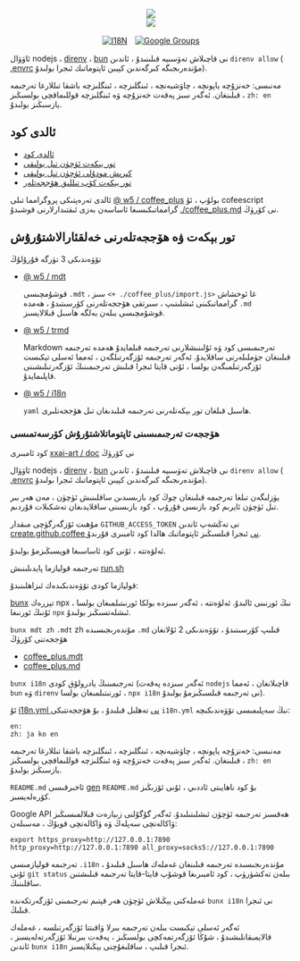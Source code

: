<p align="center"><a href="https://xxai.art"><img src="https://cdn.jsdelivr.net/gh/xxai-art/doc/logo.svg"/></a><br/><a href="https://xxai.art"><img src="https://cdn.jsdelivr.net/gh/xxai-art/doc/xxai.svg"/></a></p><p align="center"><a href="https://github.com/xxai-art/doc#readme"><img alt="I18N" src="https://cdn.jsdelivr.net/gh/wactax/img/t.svg"/></a>　<a href="https://groups.google.com/u/0/g/xxai-art"><img alt="Google Groups" src="https://cdn.jsdelivr.net/gh/wactax/img/g-groups.svg"/></a></p>

ئاۋۋال nodejs ، [direnv](https://direnv.net) ، [bun](https://github.com/oven-sh/bun) نى قاچىلاش تەۋسىيە قىلىنىدۇ ، ئاندىن `direnv allow` ( [.envrc](https://github.com/xxai-art/doc/blob/main/.envrc) مۇندەرىجىگە كىرگەندىن كېيىن ئاپتوماتىك ئىجرا بولىدۇ).

مەنىسى: خەنزۇچە ياپونچە ، چاۋشيەنچە ، ئىنگلىزچە ، ئىنگلىزچە باشقا تىللارغا تەرجىمە قىلىنغان. ئەگەر سىز پەقەت خەنزۇچە ۋە ئىنگلىزچە قوللىماقچى بولسىڭىز ، `zh: en` يازسىڭىز بولىدۇ.

## ئالدى كود

* [ئالدى كود](https://github.com/xxai-art/web)
* [تور بېكەت ئۈچۈن تىل بولىقى](https://github.com/xxai-art/web/tree/main/i18n)
* [كىرىش مودۇلى ئۈچۈن تىل بولىقى](https://github.com/wacpkg/user/tree/main/ui.i18n)
* [تور بېكەت كۆپ تىللىق ھۆججەتلەر](https://github.com/xxai-doc)

ئالدى تەرەپتىكى پروگرامما تىلى [@ w5 / coffee_plus](http://npmjs.com/@w5/coffee_plus) بولۇپ ، ئۇ cofeescript گرامماتىكىسىغا ئاساسەن بەزى ئىقتىدارلارنى قوشىدۇ [./coffee_plus.md](./coffee_plus.md) نى كۆرۈڭ.

## تور بېكەت ۋە ھۆججەتلەرنى خەلقئارالاشتۇرۇش

تۆۋەندىكى 3 تۈرگە قۇرۇلۇڭ

* [@ w5 / mdt](https://www.npmjs.com/package/@w5/mdt)

  قوشۇمچىسى `.mdt` ، سىز `<+ ./coffee_plus/import.js>` غا ئوخشاش گرامماتىكىنى ئىشلىتىپ ، سىرتقى ھۆججەتلەرنى كۆرسىتىدۇ ، ھەمدە `.md` قوشۇمچىسى بىلەن بەلگە ھاسىل قىلالايسىز.

* [@ w5 / trmd](https://www.npmjs.com/package/@w5/trmd)

  Markdown تەرجىمىسى كود ۋە ئۇلىنىشلارنى تەرجىمە قىلمايدۇ ھەمدە تەرجىمە قىلىنغان جۈملىلەرنى ساقلايدۇ. ئەگەر تەرجىمە ئۆزگەرتىلگەن ، ئەمما ئەسلى تېكىست ئۆزگەرتىلمىگەن بولسا ، ئۇنى قايتا ئىجرا قىلىش تەرجىمىنىڭ ئۆزگەرتىلىشىنى قاپلىمايدۇ.

* [@ w5 / i18n](https://www.npmjs.com/package/@w5/i18n)

  `yaml` ھاسىل قىلغان تور بېكەتلەرنى تەرجىمە قىلىدىغان تىل ھۆججەتلىرى.

### ھۆججەت تەرجىمىسىنى ئاپتوماتلاشتۇرۇش كۆرسەتمىسى

كود ئامبىرى [xxai-art / doc](https://github.com/xxai-art/doc) نى كۆرۈڭ

ئاۋۋال nodejs ، [direnv](https://direnv.net) ، [bun](https://github.com/oven-sh/bun) نى قاچىلاش تەۋسىيە قىلىنىدۇ ، ئاندىن `direnv allow` ( [.envrc](https://github.com/xxai-art/doc/blob/main/.envrc) مۇندەرىجىگە كىرگەندىن كېيىن ئاپتوماتىك ئىجرا بولىدۇ).

يۈزلىگەن تىلغا تەرجىمە قىلىنغان چوڭ كود بازىسىدىن ساقلىنىش ئۈچۈن ، مەن ھەر بىر تىل ئۈچۈن ئايرىم كود بازىسى قۇرۇپ ، كود بازىسىنى ساقلايدىغان تەشكىلات قۇردىم.

مۇھىت ئۆزگەرگۈچى مىقدار `GITHUB_ACCESS_TOKEN` نى تەڭشەپ ئاندىن [create.github.coffee نى](https://github.com/xxai-art/doc/blob/main/create.github.coffee) ئىجرا قىلسىڭىز ئاپتوماتىك ھالدا كود ئامبىرى قۇرىدۇ.

ئەلۋەتتە ، ئۇنى كود ئاساسىغا قويسىڭىزمۇ بولىدۇ.

تەرجىمە قوليازما پايدىلىنىش [run.sh](https://github.com/xxai-art/doc/blob/main/run.sh)

قوليازما كودى تۆۋەندىكىدەك ئىزاھلىنىدۇ:

[bunx](https://bun.sh/docs/cli/bunx) تېزرەك npx نىڭ ئورنىنى ئالىدۇ. ئەلۋەتتە ، ئەگەر سىزدە بولكا ئورنىتىلمىغان بولسا ، ئۇنىڭ ئورنىغا `npx` ئىشلەتسىڭىز بولىدۇ.

`bunx mdt zh` `.mdt` zh مۇندەرىجىسىدە `.md` قىلىپ كۆرسىتىدۇ ، تۆۋەندىكى 2 ئۇلانغان ھۆججەتنى كۆرۈڭ

* [coffee_plus.mdt](https://github.com/xxai-doc/zh/blob/main/coffee_plus.mdt)
* [coffee_plus.md](https://github.com/xxai-doc/zh/blob/main/coffee_plus.md)

`bunx i18n` تەرجىمىنىڭ يادرولۇق كودى (ئەگەر سىزدە پەقەت `nodejs` قاچىلانغان ، ئەمما `bun` ۋە `direnv` ئورنىتىلمىغان بولسا ، `npx i18n` نى تەرجىمە قىلسىڭىزمۇ بولىدۇ).

ئۇ [i18n.yml نى](https://github.com/xxai-art/doc/blob/main/i18n.yml) تەھلىل قىلىدۇ ، بۇ ھۆججەتتىكى `i18n.yml` نىڭ سەپلىمىسى تۆۋەندىكىچە:

```
en:
zh: ja ko en
```

مەنىسى: خەنزۇچە ياپونچە ، چاۋشيەنچە ، ئىنگلىزچە ، ئىنگلىزچە باشقا تىللارغا تەرجىمە قىلىنغان. ئەگەر سىز پەقەت خەنزۇچە ۋە ئىنگلىزچە قوللىماقچى بولسىڭىز ، `zh: en` يازسىڭىز بولىدۇ.

`README.md` ئاخىرقىسى [gen](https://github.com/xxai-art/doc/blob/main/gen.README.coffee) `README.md` بۇ كود ناھايىتى ئاددىي ، ئۇنى ئۆزىڭىز كۆرەلەيسىز.

Google API ھەقسىز تەرجىمە ئۈچۈن ئىشلىتىلىدۇ. ئەگەر گۇگۇلنى زىيارەت قىلالمىسىڭىز ۋاكالەتچى سەپلەڭ ۋە ۋاكالەتچى قويۇڭ ، مەسىلەن:

```
export https_proxy=http://127.0.0.1:7890 http_proxy=http://127.0.0.1:7890 all_proxy=socks5://127.0.0.1:7890
```

تەرجىمە قوليازمىسى `.i18n` مۇندەرىجىسىدە تەرجىمە قىلىنغان غەملەك ھاسىل قىلىدۇ ، ئۇنى `git status` بىلەن تەكشۈرۈپ ، كود ئامبىرىغا قوشۇپ قايتا-قايتا تەرجىمە قىلىشتىن ساقلىنىڭ.

غەملەكنى يېڭىلاش ئۈچۈن ھەر قېتىم تەرجىمىنى ئۆزگەرتكەندە `bunx i18n` نى ئىجرا قىلىڭ.

ئەگەر ئەسلى تېكىست بىلەن تەرجىمە بىرلا ۋاقىتتا ئۆزگەرتىلسە ، غەملەك قالايمىقانلىشىدۇ ، شۇڭا ئۆزگەرتمەكچى بولسىڭىز ، پەقەت بىرنىلا ئۆزگەرتەلەيسىز ، ئاندىن `bunx i18n` ئىجرا قىلىپ ، ساقلىغۇچنى يېڭىلايسىز.
